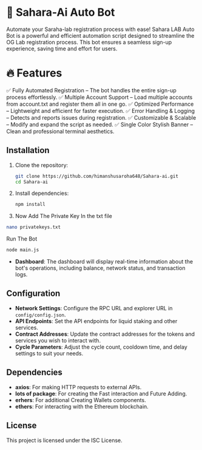 # 🚀 Sahara-Ai Auto Bot

Automate your Saraha-lab registration process with ease!
Sahara LAB Auto Bot is a powerful and efficient automation script designed to streamline the OG Lab registration process. This bot ensures a seamless sign-up experience, saving time and effort for users.


# 🔥 Features

✅ Fully Automated Registration – The bot handles the entire sign-up process effortlessly.
✅ Multiple Account Support – Load multiple accounts from account.txt and register them all in one go.
✅ Optimized Performance – Lightweight and efficient for faster execution.
✅ Error Handling & Logging – Detects and reports issues during registration.
✅ Customizable & Scalable – Modify and expand the script as needed.
✅ Single Color Stylish Banner – Clean and professional terminal aesthetics.

## Installation

1. Clone the repository:

   ```bash
   git clone https://github.com/himanshusaroha648/Sahara-ai.git
   cd Sahara-ai
   ```

2. Install dependencies:

   ```bash
   npm install
   ```
3. Now Add The Private Key In the txt file
```sh
nano privatekeys.txt
```
Run The Bot 
```sh
node main.js
```
- **Dashboard**: The dashboard will display real-time information about the bot's operations, including balance, network status, and transaction logs.

## Configuration

- **Network Settings**: Configure the RPC URL and explorer URL in `config/config.json`.
- **API Endpoints**: Set the API endpoints for liquid staking and other services.
- **Contract Addresses**: Update the contract addresses for the tokens and services you wish to interact with.
- **Cycle Parameters**: Adjust the cycle count, cooldown time, and delay settings to suit your needs.

## Dependencies

- **axios**: For making HTTP requests to external APIs.
- **lots of package**: For creating the  Fast interaction and Future Adding.
- **erhers**: For additional Creating Wallets components.
- **ethers**: For interacting with the Ethereum blockchain.

## License

This project is licensed under the ISC License.
